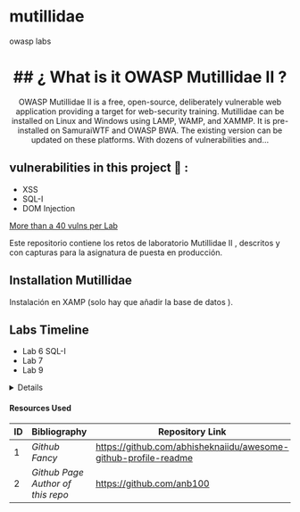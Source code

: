 # mutillidae
owasp labs 


<h1 align="center"> ## ¿ What is it  OWASP Mutillidae II ? </h1>

<p align="center">
OWASP Mutillidae II is a free, open-source, deliberately vulnerable web application providing a target for web-security training. Mutillidae can be installed on Linux and Windows using LAMP, WAMP, and XAMMP. It is pre-installed on SamuraiWTF and OWASP BWA. The existing version can be updated on these platforms. With dozens of vulnerabilities and…
</p>

## vulnerabilities in this project 💫 : 
  - XSS
  - SQL-I
  - DOM Injection
 
 <u>More than a 40 vulns per Lab</u>

Este repositorio contiene los retos de laboratorio Mutillidae II , descritos y con capturas para la asignatura de puesta en producción.


## Installation Mutillidae
  Instalación en XAMP (solo hay que añadir la base de datos ).
  
  
## Labs Timeline 

  - Lab 6 SQL-I 
  - Lab 7
  - Lab 9
<details>
<summary>Details</summary>
<br />

asdasd
adfsd
</details>


#### Resources Used

| ID | Bibliography                     | Repository Link                                                  |
|----|----------------------------------|----------------------------------------------------------------- |
| 1  | _Github Fancy_                   | https://github.com/abhisheknaiidu/awesome-github-profile-readme  |
| 2  | _Github Page Author of this repo_| https://github.com/anb100                                        |

